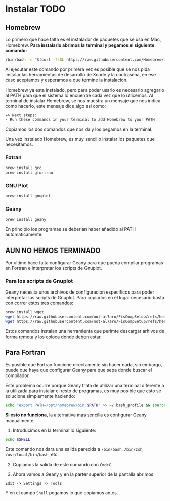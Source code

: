 # Instalar TODO

## Homebrew

Lo primero que hace falta es el instalador de paquetes que se usa en Mac, Homebrew.
**Para instalarlo abrimos la terminal y pegamos el siguiente comando:**

```bash
/bin/bash -c "$(curl -fsSL https://raw.githubusercontent.com/Homebrew/install/HEAD/install.sh)"
```

Al ejecutar este comando por primera vez es posible que se nos pida instalar las herramientas de desarrollo de Xcode y la contrasena, en ese caso aceptamos y esperamos a que termine la instalacion.

Homebrew ya esta instalado, pero para poder usarlo es necesario agregarlo al PATH para que el sistema lo encuentre cada vez que lo utlicemos.
Al terminal de instalar Homebrew, se nos muestra un mensaje que nos indica como hacerlo, este mensaje dice algo asi como: 
```text
=> Next steps:
- Run these commands in your terminal to add Homebrew to your PATH
```
Copiamos los dos comandos que nos da y los pegamos en la terminal.

Una vez instalado Homebrew, es muy sencillo instalar los paquetes que necesitamos.

### Fotran

```bash
brew install gcc
brew install gfortran
```

### GNU Plot

```bash
brew install gnuplot
```

### Geany

```bash
brew install geany
```

En principio los programas se deberian haber añadido al PATH automaticamente.

## AUN NO HEMOS TERMINADO

Por ultimo hace falta configurar Geany para que pueda compilar programas en Fortran e interpretar los scripts de Gnuplot.

### Para los scripts de Gnuplot

Geany necesita unos archivos de configuracion especificos para poder interpretar los scripts de Gnuplot.
Para copiarlos en el lugar necesario basta con correr estos tres comandos:

```bash
brew install wget
wget https://raw.githubusercontent.com/not-al7aro/FisCompSetup/refs/heads/main/files/filetype_extensions.conf -O ~/.config/geany/filetype_extensions.conf
wget https://raw.githubusercontent.com/not-al7aro/FisCompSetup/refs/heads/main/files/filetypes.Gnuplot.conf -O ~/.config/geany/filedefs/filetypes.Gnuplot.conf
```

Estos comandos instalan una herramienta que perimte descargar arhivos de forma remota y los coloca donde deben estar.

## Para Fortran

Es posible que Fortran funcione directamente sin hacer nada, sin embargo, puede que haya que configurar Geany para que sepa donde buscar el compilador.

Este problema ocurre porque Geany trata de utilizar una terminal diferente a la utilizada para instalar el resto de programas, es muy posible que esto se solucione simplemente haciendo:

```bash
echo "export PATH=/opt/homebrew/bin:$PATH" >> ~/.bash_profile && source ~/.bash_profile
```

**Si esto no funciona**, la alternativa mas sencilla es configurar Geany manualmente:

1. Introducimos en la terminal lo siguiente:
```bash
echo $SHELL
```
Este comando nos dara una salida parecida a `/bin/bash`, `/bin/zsh`, `/usr/local/bin/bash`, etc.

2. Copiamos la salida de este comando con `Cmd+C`.

3. Ahora vamos a Geany y en la parter superior de la pantalla abrimos
```
Edit -> Settings -> Tools
```
Y en el campo `Shell` pegamos lo que copiamos antes.